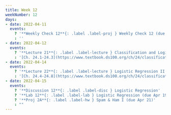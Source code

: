 ```yaml
---
title: Week 12
weekNumber: 12
days:
- date: 2022-04-11
  events:
    ? '**Weekly Check 12**{: .label .label-proj } Weekly Check 12 (due Apr 18)'
    : ''
- date: 2022-04-12
  events:
    ? '**Lecture 21**{: .label .label-lecture } Classification and Logistic Regression'
    : '[Ch. 24.1-24.3](https://www.textbook.ds100.org/ch/24/classification_prob.html)'
- date: 2022-04-14
  events:
    ? '**Lecture 22**{: .label .label-lecture } Logistic Regression II'
    : '[Ch. 24.4-24.8](https://www.textbook.ds100.org/ch/24/classification_log_reg.html)'
- date: 2022-04-15
  events:
    ? '**Discussion 12**{: .label .label-disc } Logistic Regression'
    ? '**Lab 12**{: .label .label-lab } Logistic Regression (due Apr 19)'
    ? '**Proj 2A**{: .label .label-hw } Spam & Ham I (due Apr 21)'
    : ""
---
```

